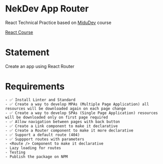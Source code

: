 # NekDev App Router

React Technical Practice based on [MiduDev](https://midu.dev) course

[React Course](https://www.youtube.com/playlist?list=PLUofhDIg_38q4D0xNWp7FEHOTcZhjWJ29)

# Statement

Create an app using React Router

# Requirements

    - ✅ Install Linter and Standard
    - ✅ Create a way to develop MPAs (Multiple Page Application) all resources will be downloaded again on each page change
    - ✅ Create a way to develop SPAs (Single Page Application) resources will be downloaded only on first page required
    - ✅ Allow navigation between pages with back button
    - ✅ Create a Link component to make it declarative
    - ✅ Create a Router component to make it more declarative
    - ✅ Support a default route (404)
    - ✅ Suppport routes with parameters
    - <Route /> Component to make it declarative
    - Lazy loading for routes
    - Testing
    - Publish the package on NPM
